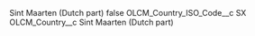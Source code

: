 <?xml version="1.0" encoding="UTF-8"?>
<CustomMetadata xmlns="http://soap.sforce.com/2006/04/metadata" xmlns:xsi="http://www.w3.org/2001/XMLSchema-instance" xmlns:xsd="http://www.w3.org/2001/XMLSchema">
    <label>Sint Maarten (Dutch part)</label>
    <protected>false</protected>
    <values>
        <field>OLCM_Country_ISO_Code__c</field>
        <value xsi:type="xsd:string">SX</value>
    </values>
    <values>
        <field>OLCM_Country__c</field>
        <value xsi:type="xsd:string">Sint Maarten (Dutch part)</value>
    </values>
</CustomMetadata>
